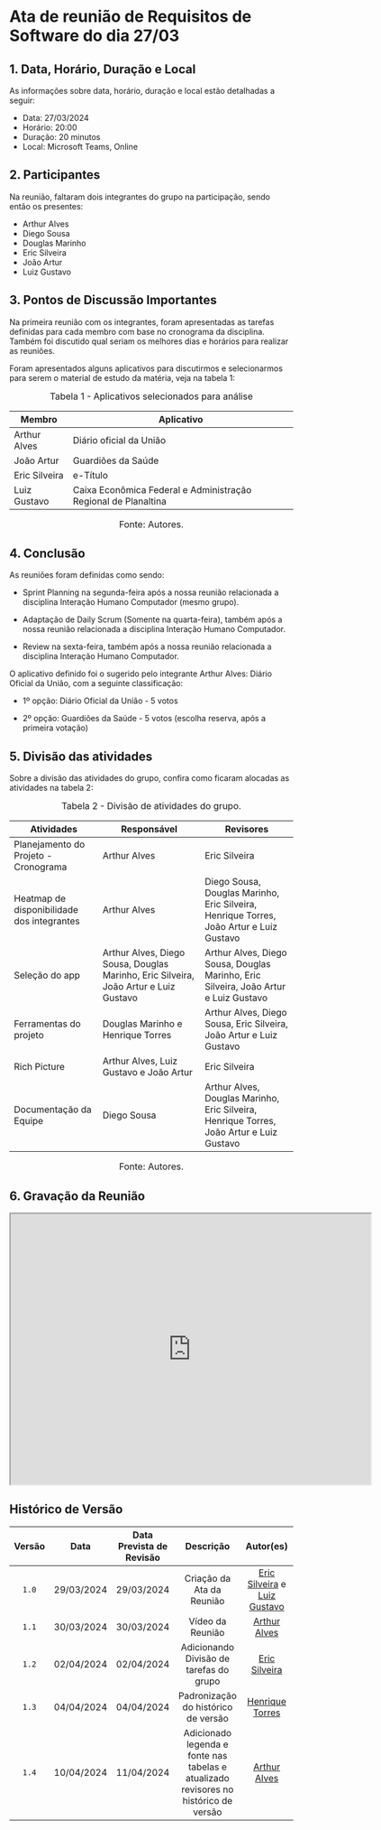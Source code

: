 # Ata de reunião de Requisitos de Software do dia 27/03

## 1.  Data, Horário, Duração e Local
As informações sobre data, horário, duração e local estão detalhadas a seguir:

- Data: 27/03/2024
- Horário: 20:00
- Duração: 20 minutos
- Local: Microsoft Teams, Online

## 2. Participantes
Na reunião, faltaram dois integrantes do grupo na participação, sendo então os presentes:

- Arthur Alves
- Diego Sousa
- Douglas Marinho
- Eric Silveira
- João Artur
- Luiz Gustavo

## 3. Pontos de Discussão Importantes
Na primeira reunião com os integrantes, foram apresentadas as tarefas definidas para cada membro com base no cronograma da disciplina. Também foi discutido qual seriam os melhores dias e horários para realizar as reuniões.

Foram apresentados alguns aplicativos para discutirmos e selecionarmos para serem o material de estudo da matéria, veja na tabela 1:

<font size="3"><p style="text-align: center">Tabela 1 - Aplicativos selecionados para análise</p></font>

| Membro | Aplicativo |
| ----- | ----------- |
| Arthur Alves | Diário oficial da União |
| João Artur | Guardiões da Saúde |
| Eric Silveira | e-Título |
| Luiz Gustavo | Caixa Econômica Federal e Administração Regional de Planaltina |

<font size="3"><p style="text-align: center">Fonte: Autores.</p></font>

## 4. Conclusão
As reuniões foram definidas como sendo:

- Sprint Planning na segunda-feira após a nossa reunião relacionada a disciplina Interação Humano Computador (mesmo grupo).

- Adaptação de Daily Scrum (Somente na quarta-feira), também após a nossa reunião relacionada a disciplina Interação Humano Computador.

- Review na sexta-feira, também após a nossa reunião relacionada a disciplina Interação Humano Computador.

O aplicativo definido foi o sugerido pelo integrante Arthur Alves: Diário Oficial da União, com a seguinte classificação:

- 1º opção: Diário Oficial da União - 5 votos

- 2º opção: Guardiões da Saúde - 5 votos (escolha reserva, após a primeira votação)

## 5. Divisão das atividades
Sobre a divisão das atividades do grupo, confira como ficaram alocadas as atividades na tabela 2:

<font size="3"><p style="text-align: center">Tabela 2 - Divisão de atividades do grupo.</p></font>

| Atividades | Responsável | Revisores |
| ---------- | ----------- | --------- |
| Planejamento do Projeto - Cronograma | Arthur Alves | Eric Silveira |
| Heatmap de disponibilidade dos integrantes | Arthur Alves | Diego Sousa, Douglas Marinho, Eric Silveira, Henrique Torres, João Artur e Luiz Gustavo |
| Seleção do app | Arthur Alves, Diego Sousa, Douglas Marinho, Eric Silveira, João Artur e Luiz Gustavo | Arthur Alves, Diego Sousa, Douglas Marinho, Eric Silveira, João Artur e Luiz Gustavo |
| Ferramentas do projeto | Douglas Marinho e Henrique Torres | Arthur Alves, Diego Sousa, Eric Silveira, João Artur e Luiz Gustavo |
| Rich Picture | Arthur Alves, Luiz Gustavo e João Artur | Eric Silveira |
| Documentação da Equipe | Diego Sousa | Arthur Alves, Douglas Marinho, Eric Silveira, Henrique Torres, João Artur e Luiz Gustavo |

<font size="3"><p style="text-align: center">Fonte: Autores.</p></font>

## 6. Gravação da Reunião
<iframe src="https://drive.google.com/file/d/1n1ZUV48gBMTg477Bg8AcIo8bJT6igpEZ/preview" width="640" height="480" allow="autoplay"></iframe>

## <a>Histórico de Versão</a>
| Versão | Data | Data Prevista de Revisão | Descrição | Autor(es) | Revisor(es) |
| :------: | :----------: | :-----------: | :-----------: | :---------: | :---------: |
|`1.0`| 29/03/2024 | 29/03/2024 | Criação da Ata da Reunião | [Eric Silveira](https://github.com/ericbky) e [Luiz Gustavo](https://github.com/LuizGust4vo) | [Arthur Alves](https://github.com/Arthrok) |
|`1.1`| 30/03/2024 | 30/03/2024 | Vídeo da Reunião | [Arthur Alves](https://github.com/arthrok) | [Eric Silveira](https://github.com/ericbky) |
|`1.2`| 02/04/2024 | 02/04/2024 | Adicionando Divisão de tarefas do grupo | [Eric Silveira](https://github.com/ericbky) | [Arthur Alves](https://github.com/Arthrok) |
|`1.3`| 04/04/2024 | 04/04/2024 | Padronização do histórico de versão | [Henrique Torres](https://github.com/henriqtorresl) | [Arthur Alves](https://github.com/Arthrok) |
|`1.4`| 10/04/2024 | 11/04/2024 | Adicionado legenda e fonte nas tabelas e atualizado revisores no histórico de versão | [Arthur Alves](https://github.com/arthrok) | [Eric Silveira](https://github.com/ericbky) |